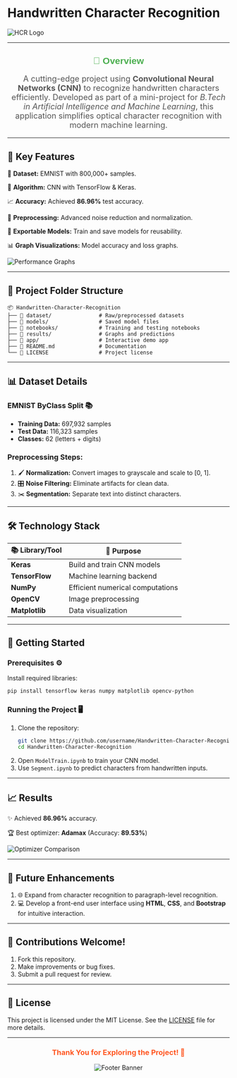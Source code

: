# Handwritten Character Recognition

![HCR Logo](https://via.placeholder.com/728x90.png?text=Handwritten+Character+Recognition+Project&style=plastic)

---

<div align="center">
  <h2 style="color: #4CAF50; font-family: 'Arial Black', Gadget, sans-serif;">📜 Overview</h2>
  <p style="color: #555; font-size: 18px;">
    A cutting-edge project using <b>Convolutional Neural Networks (CNN)</b> to recognize handwritten characters efficiently.
    Developed as part of a mini-project for <i>B.Tech in Artificial Intelligence and Machine Learning</i>, this application simplifies optical character recognition with modern machine learning.
  </p>
</div>

---

## 🎯 **Key Features**

🌟 **Dataset:** EMNIST with 800,000+ samples.

🧠 **Algorithm:** CNN with TensorFlow & Keras.

📈 **Accuracy:** Achieved **86.96%** test accuracy.

🧹 **Preprocessing:** Advanced noise reduction and normalization.

💾 **Exportable Models:** Train and save models for reusability.

📊 **Graph Visualizations:** Model accuracy and loss graphs.

![Performance Graphs](https://via.placeholder.com/728x200.png?text=Model+Performance+Graphs&style=shiny)

---

## 📂 **Project Folder Structure**

```plaintext
📦 Handwritten-Character-Recognition
├── 📁 dataset/               # Raw/preprocessed datasets
├── 📁 models/                # Saved model files
├── 📁 notebooks/             # Training and testing notebooks
├── 📁 results/               # Graphs and predictions
├── 📁 app/                   # Interactive demo app
├── 📄 README.md              # Documentation
└── 📄 LICENSE                # Project license
```

---

## 📊 **Dataset Details**

### EMNIST ByClass Split 📚
- **Training Data:** 697,932 samples
- **Test Data:** 116,323 samples
- **Classes:** 62 (letters + digits)

### Preprocessing Steps:
1. 🖌️ **Normalization:** Convert images to grayscale and scale to [0, 1].
2. 🎛️ **Noise Filtering:** Eliminate artifacts for clean data.
3. ✂️ **Segmentation:** Separate text into distinct characters.

---

## 🛠️ **Technology Stack**

<table>
  <thead>
    <tr>
      <th>📚 Library/Tool</th>
      <th>🔧 Purpose</th>
    </tr>
  </thead>
  <tbody>
    <tr>
      <td><b>Keras</b></td>
      <td>Build and train CNN models</td>
    </tr>
    <tr>
      <td><b>TensorFlow</b></td>
      <td>Machine learning backend</td>
    </tr>
    <tr>
      <td><b>NumPy</b></td>
      <td>Efficient numerical computations</td>
    </tr>
    <tr>
      <td><b>OpenCV</b></td>
      <td>Image preprocessing</td>
    </tr>
    <tr>
      <td><b>Matplotlib</b></td>
      <td>Data visualization</td>
    </tr>
  </tbody>
</table>

---

## 🚀 **Getting Started**

### Prerequisites ⚙️

Install required libraries:
```bash
pip install tensorflow keras numpy matplotlib opencv-python
```

### Running the Project 🖥️
1. Clone the repository:
   ```bash
   git clone https://github.com/username/Handwritten-Character-Recognition.git
   cd Handwritten-Character-Recognition
   ```
2. Open `ModelTrain.ipynb` to train your CNN model.
3. Use `Segment.ipynb` to predict characters from handwritten inputs.

---

## 📈 **Results**

✨ Achieved **86.96%** accuracy.

🏆 Best optimizer: **Adamax** (Accuracy: **89.53%**)

![Optimizer Comparison](https://via.placeholder.com/728x400.png?text=Optimizer+Comparison&style=shiny)

---

## 📜 **Future Enhancements**

1. 🌐 Expand from character recognition to paragraph-level recognition.
2. 💻 Develop a front-end user interface using **HTML**, **CSS**, and **Bootstrap** for intuitive interaction.

---

## 🤝 **Contributions Welcome!**

1. Fork this repository.
2. Make improvements or bug fixes.
3. Submit a pull request for review.

---

## 📝 **License**

This project is licensed under the MIT License. See the [LICENSE](LICENSE) file for more details.

---

<div align="center">
  <h3 style="color: #FF5722;">Thank You for Exploring the Project! 🌟</h3>
  <img src="https://via.placeholder.com/728x90.png?text=We+Appreciate+Your+Interest" alt="Footer Banner">
</div>
